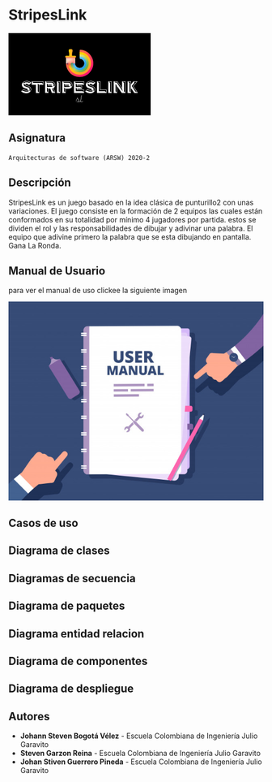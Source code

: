 ﻿# StripesLink 

![](img/Logo.png)

 ## Asignatura
	Arquitecturas de software (ARSW) 2020-2

 ## Descripción
StripesLink es un juego basado en la idea clásica de punturillo2 con unas variaciones. El juego consiste en la formación de 2 equipos las cuales están conformados en su totalidad por mínimo 4 jugadores por partida. estos se dividen el rol y las responsabilidades de dibujar y adivinar una palabra. El equipo que adivine primero la palabra que se esta dibujando en pantalla. Gana La Ronda.

 ## Manual de Usuario
para ver el manual de uso clickee la siguiente imagen

[![](img/manual.jpg)](https://stripeslink.gitbook.io/stripeslink-manual-de-uso/)


## Casos de uso

## Diagrama de clases

## Diagramas de secuencia

## Diagrama de paquetes

## Diagrama entidad relacion

## Diagrama de componentes

## Diagrama de despliegue



## Autores
* **Johann Steven Bogotá Vélez**  - Escuela Colombiana de Ingeniería Julio Garavito
* **Steven Garzon Reina**  - Escuela Colombiana de Ingeniería Julio Garavito
* **Johan Stiven Guerrero Pineda** - Escuela Colombiana de Ingeniería Julio Garavito

